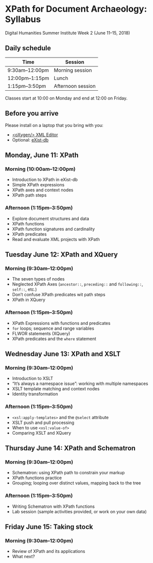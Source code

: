 # XPath for Document Archaeology: Syllabus 

Digital Humanities Summer Institute Week 2 (June 11–15, 2018)

## Daily schedule 

Time | Session
---- | ----
9:30am–12:00pm | Morning session
12:00pm–1:15pm | Lunch
1:15pm–3:50pm | Afternoon session

Classes start at 10:00 on Monday and end at 12:00 on Friday.

## Before you arrive

Please install on a laptop that you bring with you: 

* [&lt;oXygen/&gt; XML Editor](http://www.oxygenxml.com)
* Optional: [eXist-db](http://exist-db.org)

## Monday, June 11: XPath

### Morning (10:00am–12:00pm)

* Introduction to XPath in eXist-db
* Simple XPath expressions
* XPath axes and context nodes
* XPath path steps

### Afternoon (1:15pm–3:50pm)

* Explore document structures and data
* XPath functions 
* XPath function signatures and cardinality
* XPath predicates
* Read and evaluate XML projects with XPath

## Tuesday June 12: XPath and XQuery

### Morning (9:30am–12:00pm)

* The seven types of nodes
* Neglected XPath Axes (`ancestor::`, `preceding::` and `following::`, `self::`, etc.)
* Don’t confuse XPath predicates wit path steps
* XPath in XQuery

### Afternoon (1:15pm–3:50pm)

* XPath Expressions with functions and predicates
* `for` loops; sequence and range variables 
* FLWOR statements (XQuery)
* XPath predicates and the `where` statement

## Wednesday June 13: XPath and XSLT

### Morning (9:30am–12:00pm)

* Introduction to XSLT
* “It’s always a namespace issue”: working with multiple namespaces
* XSLT template matching and context nodes
* Identity transformation

### Afternoon (1:15pm–3:50pm)

* `<xsl:apply-templates>` and the `@select` attribute
* XSLT push and pull processing
* When to use `<xsl:value-of>`
* Comparing XSLT and XQuery

## Thursday June 14: XPath and Schematron

### Morning (9:30am–12:00pm)

* Schematron: using XPath path to constrain your markup
* XPath functions practice 
* Grouping; looping over distinct values, mapping back to the tree

### Afternoon (1:15pm–3:50pm)

* Writing Schematron with XPath functions
* Lab session (sample activities provided, or work on your own data)

## Friday June 15: Taking stock

### Morning (9:30am–12:00pm)

* Review of XPath and its applications
* What next?
